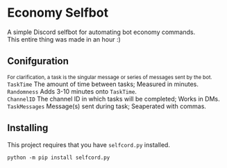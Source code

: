 # Economy Selfbot
A simple Discord selfbot for automating bot economy commands.<br>
This entire thing was made in an hour :)

## Conifguration
<sup>For clarification, a task is the singular message or series of messages sent by the bot.</sup><br>
`TaskTime` The amount of time between tasks; Measured in minutes.<br>
`Randomness` Adds 3-10 minutes onto `TaskTime`.<br>
`ChannelID` The channel ID in which tasks will be completed; Works in DMs.<br>
`TaskMessages` Message(s) sent during task; Seaperated with commas.<br>

## Installing
This project requires that you have `selfcord.py` installed.
```
python -m pip install selfcord.py
```
